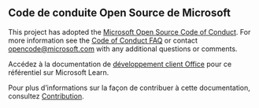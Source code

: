 ## <a name="microsoft-open-source-code-of-conduct"></a>Code de conduite Open Source de Microsoft
This project has adopted the [Microsoft Open Source Code of Conduct](https://opensource.microsoft.com/codeofconduct/).
For more information see the [Code of Conduct FAQ](https://opensource.microsoft.com/codeofconduct/faq/) or contact [opencode@microsoft.com](mailto:opencode@microsoft.com) with any additional questions or comments.

Accédez à la documentation de [développement client Office](/office/client-developer/office-client-development) pour ce référentiel sur Microsoft Learn.

Pour plus d’informations sur la façon de contribuer à cette documentation, consultez [Contribution](contributing.md).
